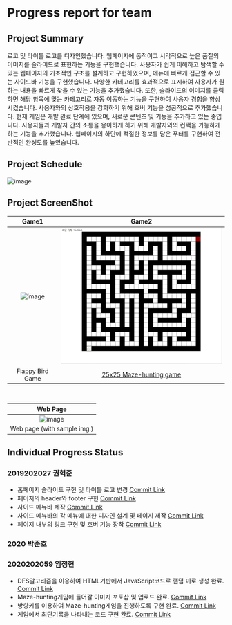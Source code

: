 # Progress report for team

## Project Summary
로고 및 타이틀 로고를 디자인했습니다. 웹페이지에 동적이고 시각적으로 높은 품질의 이미지를 슬라이드로 표현하는 기능을 구현했습니다. 사용자가 쉽게 이해하고 탐색할 수 있는 웹페이지의 기초적인 구조를 설계하고 구현하였으며, 메뉴에 빠르게 접근할 수 있는 사이드바 기능을 구현했습니다. 다양한 카테고리를 효과적으로 표시하여 사용자가 원하는 내용을 빠르게 찾을 수 있는 기능을 추가했습니다. 또한, 슬라이드의 이미지를 클릭하면 해당 항목에 맞는 카테고리로 자동 이동하는 기능을 구현하여 사용자 경험을 향상시켰습니다. 사용자와의 상호작용을 강화하기 위해 호버 기능을 성공적으로 추가했습니다.  현재 게임은 개발 완료 단계에 있으며, 새로운 콘텐츠 및 기능을 추가하고 있는 중입니다. 사용자들과 개발자 간의 소통을 용이하게 하기 위해 개발자와의 컨택을 가능하게 하는 기능을 추가했습니다. 웹페이지의 하단에 적절한 정보를 담은 푸터를 구현하여 전반적인 완성도를 높였습니다.

## Project Schedule
<img width="956" alt="image" src="https://github.com/HyuckJoon0415/Web-Blog-Game/assets/145082589/514c26a9-6eca-4f3a-9fb2-3300bffbeb36">

## Project ScreenShot
<div align="center">
    
|Game1|Game2|
|:------:|:---:|
|<img width="449" alt="image" src="https://github.com/HyuckJoon0415/Web-Blog-Game/assets/145082589/3500ce79-d0ac-4824-8c9b-d63375aadb8a"></br>|<img width="449" alt="image" src="https://github.com/HyuckJoon0415/Web-Blog-Game/blob/jeonghyeon_br/maze-hunting.png?raw=true">|
|Flappy Bird Game|<a href="https://www.youtube.com/watch?v=QpOIvg_AHZ0">25x25 Maze-hunting game</a>|
</div>
<br>

|Web Page|
|:--:|
|![image](https://github.com/HyuckJoon0415/Web-Blog-Game/assets/145082589/d72aa1ba-7caf-4472-bd12-6d7cbb5c3d54)|
|Web page (with sample img.)|



## Individual Progress Status
### 2019202027 권혁준
- 홈페이지 슬라이드 구현 및 타이틀 로고 변경 [Commit Link](https://github.com/HyuckJoon0415/Web-Blog-Game/commit/96a9b353a2e8b5b33de88daf8ea7f694649f2f50)
- 페이지의 header와 footer 구현 [Commit Link](https://github.com/HyuckJoon0415/Web-Blog-Game/commit/96a9b353a2e8b5b33de88daf8ea7f694649f2f50)
- 사이드 메뉴바 제작 [Commit Link](https://github.com/HyuckJoon0415/Web-Blog-Game/commit/96a9b353a2e8b5b33de88daf8ea7f694649f2f50)
- 사이드 메뉴바의 각 메뉴에 대한 디자인 설계 및 페이지 제작 [Commit Link](https://github.com/HyuckJoon0415/Web-Blog-Game/commit/96a9b353a2e8b5b33de88daf8ea7f694649f2f50)
- 페이지 내부의 링크 구현 및 호버 기능 장착 [Commit Link](https://github.com/HyuckJoon0415/Web-Blog-Game/commit/96a9b353a2e8b5b33de88daf8ea7f694649f2f50)

### 2020 박준호

### 2020202059 임정현
- DFS알고리즘을 이용하여 HTML기반에서 JavaScript코드로 랜덤 미로 생성 완료. [Commit Link](https://github.com/HyuckJoon0415/Web-Blog-Game/commit/bc5428c60ad9d9cd109e0248674e52906d2646f1)
- Maze-hunting게임에 들어갈 이미지 포토샵 및 업로드 완료. [Commit Link](https://github.com/HyuckJoon0415/Web-Blog-Game/commit/bc5428c60ad9d9cd109e0248674e52906d2646f1)
- 방향키를 이용하여 Maze-hunting게임을 진행하도록 구현 완료. [Commit Link](https://github.com/HyuckJoon0415/Web-Blog-Game/commit/bc5428c60ad9d9cd109e0248674e52906d2646f1)
- 게임에서 최단기록을 나타내는 코드 구현 완료. [Commit Link](https://github.com/HyuckJoon0415/Web-Blog-Game/commit/bc5428c60ad9d9cd109e0248674e52906d2646f1)
